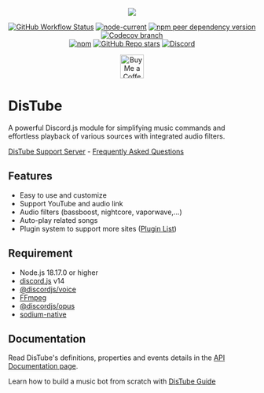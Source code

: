 <div align="center">
  <p>
    <a href="https://www.npmjs.com/package/distube" target="_blank"><img src="https://nodei.co/npm/distube.png?downloads=true&downloadRank=true&stars=true"/></a>
  </p>
  <p>
    <a href="https://github.com/skick1234/DisTube/actions" target="_blank"><img alt="GitHub Workflow Status" src="https://img.shields.io/github/actions/workflow/status/skick1234/DisTube/test.yml?branch=main&label=Tests&logo=github&style=flat-square" /></a>
    <a href="https://nodejs.org/" target="_blank"><img alt="node-current" src="https://img.shields.io/node/v/distube?logo=node.js&logoColor=white&style=flat-square"/></a>
    <a href="https://discord.js.org/" target="_blank"><img alt="npm peer dependency version" src="https://img.shields.io/npm/dependency-version/distube/peer/discord.js?label=discord.js&logo=discord&logoColor=white&style=flat-square"/></a>
    <a href="https://app.codecov.io/gh/skick1234/DisTube" target="_blank"><img alt="Codecov branch" src="https://img.shields.io/codecov/c/github/skick1234/DisTube/main?logo=codecov&logoColor=white&style=flat-square&token=WWDYRRSEQW"/></a>
    <br/>
    <a href="https://www.npmjs.com/package/distube" target="_blank"><img alt="npm" src="https://img.shields.io/npm/dt/distube?logo=npm&style=flat-square"/></a>
    <a href="https://github.com/skick1234/DisTube/stargazers" target="_blank"><img alt="GitHub Repo stars" src="https://img.shields.io/github/stars/skick1234/DisTube?logo=github&logoColor=white&style=flat-square"/></a>
    <a href="https://discord.gg/feaDd9h" target="_blank"><img alt="Discord" src="https://img.shields.io/discord/732254550689316914?logo=discord&logoColor=white&style=flat-square"/></a>
  </p>
  <p>
    <a href='https://ko-fi.com/skick' target='_blank'><img height='48' src='https://storage.ko-fi.com/cdn/kofi3.png' alt='Buy Me a Coffee at ko-fi.com' /></a>
  </p>
</div>

# DisTube

A powerful Discord.js module for simplifying music commands and effortless playback of various sources with integrated audio filters.

[DisTube Support Server](https://discord.gg/feaDd9h) - [Frequently Asked Questions](https://discord.gg/feaDd9h)

## Features

- Easy to use and customize
- Support YouTube and audio link
- Audio filters (bassboost, nightcore, vaporwave,...)
- Auto-play related songs
- Plugin system to support more sites ([Plugin List](https://github.com/skick1234/DisTube/wiki/Projects-Hub#plugins))

## Requirement

- Node.js 18.17.0 or higher
- [discord.js](https://discord.js.org) v14
- [@discordjs/voice](https://github.com/discordjs/voice)
- [FFmpeg](https://www.ffmpeg.org/download.html)
- [@discordjs/opus](https://github.com/discordjs/opus)
- [sodium-native](https://www.npmjs.com/package/sodium-native)

## Documentation

Read DisTube's definitions, properties and events details in the [API Documentation page](https://distube.js.org/).

Learn how to build a music bot from scratch with [DisTube Guide](https://github.com/skick1234/DisTube/wiki)
